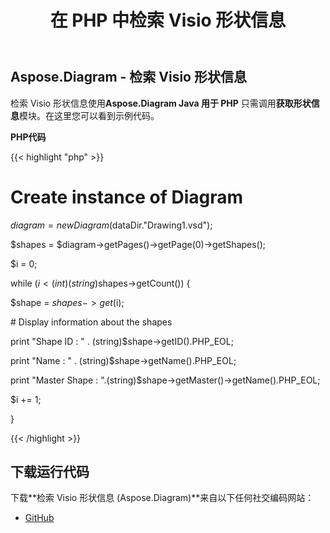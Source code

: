 ﻿---
title: 在 PHP 中检索 Visio 形状信息
type: docs
weight: 70
url: /zh/java/retrieve-visio-shape-information-in-php/
---
## **Aspose.Diagram - 检索 Visio 形状信息**
检索 Visio 形状信息使用**Aspose.Diagram Java 用于 PHP** 只需调用**获取形状信息**模块。在这里您可以看到示例代码。

**PHP代码**

{{< highlight "php" >}}

 # Create instance of Diagram

$diagram = new Diagram($dataDir."Drawing1.vsd");

$shapes = $diagram->getPages()->getPage(0)->getShapes();

$i = 0;

while ($i<(int)(string)$shapes->getCount()) {

$shape = $shapes->get($i);

\# Display information about the shapes

print "Shape ID : " . (string)$shape->getID().PHP_EOL;

print "Name : " . (string)$shape->getName().PHP_EOL;

print "Master Shape : ".(string)$shape->getMaster()->getName().PHP_EOL;

$i += 1;

}

{{< /highlight >}}
## **下载运行代码**
下载**检索 Visio 形状信息 (Aspose.Diagram)**来自以下任何社交编码网站：

- [GitHub](https://github.com/asposediagram/Aspose.Diagram-for-Java/blob/master/Plugins/Aspose_Diagram_Java_for_PHP/src/aspose/diagram/WorkingwithShapes/GetShapeInfo.php)
